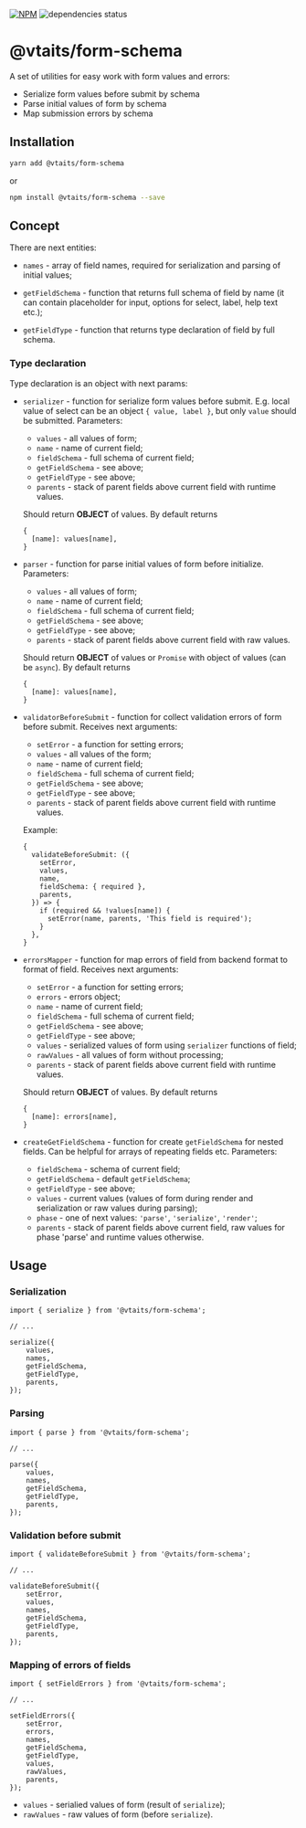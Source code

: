 [![NPM](https://img.shields.io/npm/v/@vtaits/form-schema.svg)](https://www.npmjs.com/package/@vtaits/form-schema)
![dependencies status](https://img.shields.io/librariesio/release/npm/@vtaits/form-schema)

# @vtaits/form-schema

A set of utilities for easy work with form values and errors:

- Serialize form values before submit by schema
- Parse initial values of form by schema
- Map submission errors by schema

## Installation

```bash
yarn add @vtaits/form-schema
```

or

```bash
npm install @vtaits/form-schema --save
```

## Concept

There are next entities:

- `names` - array of field names, required for serialization and parsing of initial values;

- `getFieldSchema` - function that returns full schema of field by name (it can contain placeholder for input, options for select, label, help text etc.);

- `getFieldType` - function that returns type declaration of field by full schema.

### Type declaration

Type declaration is an object with next params:

- `serializer` - function for serialize form values before submit. E.g. local value of select can be an object `{ value, label }`, but only `value` should be submitted. Parameters:

  * `values` - all values of form;
  * `name` - name of current field;
  * `fieldSchema` - full schema of current field;
  * `getFieldSchema` - see above;
  * `getFieldType` - see above;
  * `parents` - stack of parent fields above current field with runtime values.

  Should return **OBJECT** of values. By default returns

  ```
  {
    [name]: values[name],
  }
  ```

- `parser` - function for parse initial values of form before initialize. Parameters:

  * `values` - all values of form;
  * `name` - name of current field;
  * `fieldSchema` - full schema of current field;
  * `getFieldSchema` - see above;
  * `getFieldType` - see above;
  * `parents` - stack of parent fields above current field with raw values.

  Should return **OBJECT** of values or `Promise` with object of values (can be `async`). By default returns

  ```
  {
    [name]: values[name],
  }
  ```

- `validatorBeforeSubmit` - function for collect validation errors of form before submit. Receives next arguments:

  * `setError` - a function for setting errors;
  * `values` - all values of the form;
  * `name` - name of current field;
  * `fieldSchema` - full schema of current field;
  * `getFieldSchema` - see above;
  * `getFieldType` - see above;
  * `parents` - stack of parent fields above current field with runtime values.

  Example:

  ```tsx
  {
    validateBeforeSubmit: ({
      setError,
      values,
      name,
      fieldSchema: { required },
      parents,
    }) => {
      if (required && !values[name]) {
        setError(name, parents, 'This field is required');
      }
    },
  }
  ```

- `errorsMapper` - function for map errors of field from backend format to format of field. Receives next arguments:

  * `setError` - a function for setting errors;
  * `errors` - errors object;
  * `name` - name of current field;
  * `fieldSchema` - full schema of current field;
  * `getFieldSchema` - see above;
  * `getFieldType` - see above;
  * `values` - serialized values of form using `serializer` functions of field;
  * `rawValues` - all values of form without processing;
  * `parents` - stack of parent fields above current field with runtime values.

  Should return **OBJECT** of values. By default returns

  ```
  {
    [name]: errors[name],
  }
  ```

- `createGetFieldSchema` - function for create `getFieldSchema` for nested fields. Can be helpful for arrays of repeating fields etc. Parameters:

  * `fieldSchema` - schema of current field;
  * `getFieldSchema` - default `getFieldSchema`;
  * `getFieldType` - see above;
  * `values` - current values (values of form during render and serialization or raw values during parsing);
  * `phase` - one of next values: `'parse'`, `'serialize'`, `'render'`;
  * `parents` - stack of parent fields above current field, raw values for phase 'parse' and runtime values otherwise.

## Usage

### Serialization

```tsx
import { serialize } from '@vtaits/form-schema';

// ...

serialize({
	values,
	names,
	getFieldSchema,
	getFieldType,
	parents,
});
```

### Parsing

```tsx
import { parse } from '@vtaits/form-schema';

// ...

parse({
	values,
	names,
	getFieldSchema,
	getFieldType,
	parents,
});
```

### Validation before submit

```tsx
import { validateBeforeSubmit } from '@vtaits/form-schema';

// ...

validateBeforeSubmit({
	setError,
	values,
	names,
	getFieldSchema,
	getFieldType,
	parents,
});
```

### Mapping of errors of fields

```tsx
import { setFieldErrors } from '@vtaits/form-schema';

// ...

setFieldErrors({
	setError,
	errors,
	names,
	getFieldSchema,
	getFieldType,
	values,
	rawValues,
	parents,
});
```

- `values` - serialied values of form (result of `serialize`);
- `rawValues` - raw values of form (before `serialize`).
